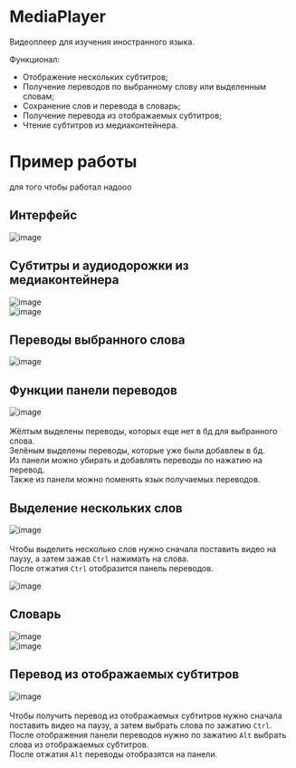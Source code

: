 # MediaPlayer
Видеоплеер для изучения иностранного языка.<br>

Функционал:
* Отображение нескольких субтитров;
* Получение переводов по выбранному слову или выделенным словам;
* Сохранение слов и перевода в словарь;
* Получение перевода из отображаемых субтитров;
* Чтение субтитров из медиаконтейнера.
  
# Пример работы
для того чтобы работал надооо

## Интерфейс
![image](https://github.com/Lidoncor/media-player/assets/87908043/36ec6d00-da6f-4e12-ae2e-56dbaf89c261)

## Субтитры и аудиодорожки из медиаконтейнера
![image](https://github.com/Lidoncor/media-player/assets/87908043/75106879-4085-4a61-8301-922b40de1a7a)<br>
![image](https://github.com/Lidoncor/media-player/assets/87908043/03264ddf-0fd3-46df-8de2-4bd10d71d074)

## Переводы выбранного слова
![image](https://github.com/Lidoncor/media-player/assets/87908043/51aa4671-81fa-4709-8411-6628831c175a)

## Функции панели переводов
![image](https://github.com/Lidoncor/media-player/assets/87908043/28b1a6e4-c664-4437-a48e-a14dfdb737db)<br><br>
Жёлтым выделены переводы, которых еще нет в бд для выбранного слова.<br>
Зелёным выделены переводы, которые уже были добавлеы в бд.<br>
Из панели можно убирать и добавлять переводы по нажатию на перевод.<br>
Также из панели можно поменять язык получаемых переводов.<br>

## Выделение нескольких слов
![image](https://github.com/Lidoncor/media-player/assets/87908043/b7bb57fa-444f-4aef-81da-d94ebbe75cf1)<br><br>
Чтобы выделить несколько слов нужно сначала поставить видео на паузу, а затем зажав `Ctrl` нажимать на слова.<br>
После отжатия `Ctrl` отобразится панель переводов.<br>

![image](https://github.com/Lidoncor/media-player/assets/87908043/cadb21a2-1717-4325-bc50-2f2f21de9c21)

## Словарь
![image](https://github.com/Lidoncor/media-player/assets/87908043/25b36341-8268-44db-9cee-b9b52de6a2e8)<br>
![image](https://github.com/Lidoncor/media-player/assets/87908043/dc967b12-fa41-41d4-915f-93c52883ed1e)

## Перевод из отображаемых субтитров
![image](https://github.com/Lidoncor/media-player/assets/87908043/7a838ea2-4edb-4956-9ae9-1ffb503e0f28)<br><br>
Чтобы получить перевод из отображаемых субтитров нужно сначала поставить видео на паузу, а затем выбрать слова по зажатию `Ctrl`.<br>
После отображения панели переводов нужно по зажатию `Alt` выбрать слова из отображаемых субтитров.<br>
После отжатия `Alt` переводы отобразятся на панели.


